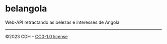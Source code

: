 # belangola
Web-API retractando as belezas e interesses de Angola

---
&copy;2023 CDH - [CC0-1.0 license](./LICENSE)
